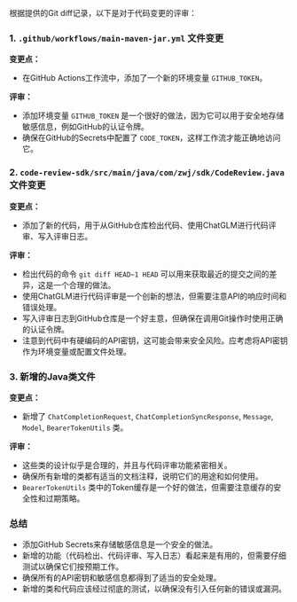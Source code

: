 根据提供的Git diff记录，以下是对于代码变更的评审：

### 1. `.github/workflows/main-maven-jar.yml` 文件变更

**变更点：**
- 在GitHub Actions工作流中，添加了一个新的环境变量 `GITHUB_TOKEN`。

**评审：**
- 添加环境变量 `GITHUB_TOKEN` 是一个很好的做法，因为它可以用于安全地存储敏感信息，例如GitHub的认证令牌。
- 确保在GitHub的Secrets中配置了 `CODE_TOKEN`，这样工作流才能正确地访问它。

### 2. `code-review-sdk/src/main/java/com/zwj/sdk/CodeReview.java` 文件变更

**变更点：**
- 添加了新的代码，用于从GitHub仓库检出代码、使用ChatGLM进行代码评审、写入评审日志。

**评审：**
- 检出代码的命令 `git diff HEAD~1 HEAD` 可以用来获取最近的提交之间的差异，这是一个合理的做法。
- 使用ChatGLM进行代码评审是一个创新的想法，但需要注意API的响应时间和错误处理。
- 写入评审日志到GitHub仓库是一个好主意，但确保在调用Git操作时使用正确的认证令牌。
- 注意到代码中有硬编码的API密钥，这可能会带来安全风险。应考虑将API密钥作为环境变量或配置文件处理。

### 3. 新增的Java类文件

**变更点：**
- 新增了 `ChatCompletionRequest`, `ChatCompletionSyncResponse`, `Message`, `Model`, `BearerTokenUtils` 类。

**评审：**
- 这些类的设计似乎是合理的，并且与代码评审功能紧密相关。
- 确保所有新增的类都有适当的文档注释，说明它们的用途和如何使用。
- `BearerTokenUtils` 类中的Token缓存是一个好的做法，但需要注意缓存的安全性和过期策略。

### 总结

- 添加GitHub Secrets来存储敏感信息是一个安全的做法。
- 新增的功能（代码检出、代码评审、写入日志）看起来是有用的，但需要仔细测试以确保它们按预期工作。
- 确保所有的API密钥和敏感信息都得到了适当的安全处理。
- 新增的类和代码应该经过彻底的测试，以确保没有引入任何新的错误或漏洞。